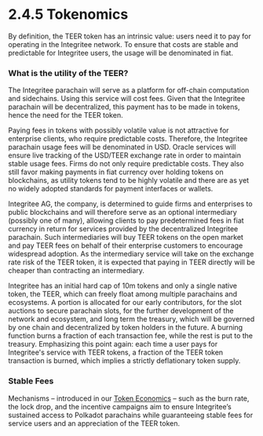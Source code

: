 # 2.4.5 Tokenomics

By definition, the TEER token has an intrinsic value: users need it to pay for operating in the Integritee network. To ensure that costs are stable and predictable for Integritee users, the usage will be denominated in fiat.

### **What is the utility of the TEER?**

The Integritee parachain will serve as a platform for off-chain computation and sidechains. Using this service will cost fees. Given that the Integritee parachain will be decentralized, this payment has to be made in tokens, hence the need for the TEER token.

Paying fees in tokens with possibly volatile value is not attractive for enterprise clients, who require predictable costs. Therefore, the Integritee parachain usage fees will be denominated in USD. Oracle services will ensure live tracking of the USD/TEER exchange rate in order to maintain stable usage fees. Firms do not only require predictable costs. They also still favor making payments in fiat currency over holding tokens on blockchains, as utility tokens tend to be highly volatile and there are as yet no widely adopted standards for payment interfaces or wallets.

Integritee AG, the company, is determined to guide firms and enterprises to public blockchains and will therefore serve as an optional intermediary (possibly one of many), allowing clients to pay predetermined fees in fiat currency in return for services provided by the decentralized Integritee parachain. Such intermediaries will buy TEER tokens on the open market and pay TEER fees on behalf of their enterprise customers to encourage widespread adoption. As the intermediary service will take on the exchange rate risk of the TEER token, it is expected that paying in TEER directly will be cheaper than contracting an intermediary.

Integritee has an initial hard cap of 10m tokens and only a single native token, the TEER, which can freely float among multiple parachains and ecosystems. A portion is allocated for our early contributors, for the slot auctions to secure parachain slots, for the further development of the network and ecosystem, and long term the treasury, which will be governed by one chain and decentralized by token holders in the future. A burning function burns a fraction of each transaction fee, while the rest is put to the treasury. Emphasizing this point again: each time a user pays for Integritee's service with TEER tokens, a fraction of the TEER token transaction is burned, which implies a strictly deflationary token supply.&#x20;

### **Stable Fees**

Mechanisms – introduced in our [Token Economics](https://uploads-ssl.webflow.com/60c21bdfde439ba700ea5c56/60e6b16b0d252defda72fe07\_Integritee%20AG%20Token%20Economics\_2021.pdf) – such as the burn rate, the lock drop, and the incentive campaigns aim to ensure Integritee’s sustained access to Polkadot parachains while guaranteeing stable fees for service users and an appreciation of the TEER token.

